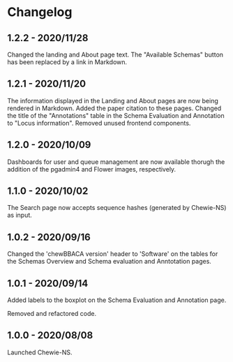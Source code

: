 # Changelog

## 1.2.2 - 2020/11/28

Changed the landing and About page text. The "Available Schemas" button has been replaced by a link in Markdown.

## 1.2.1 - 2020/11/20

The information displayed in the Landing and About pages are now being rendered in Markdown. Added the paper citation to these pages.
Changed the title of the "Annotations" table in the Schema Evaluation and Annotation to "Locus information".
Removed unused frontend components.

## 1.2.0 - 2020/10/09

Dashboards for user and queue management are now available thorugh the addition of the pgadmin4 and Flower images, respectively.

## 1.1.0 - 2020/10/02

The Search page now accepts sequence hashes (generated by Chewie-NS) as input.

## 1.0.2 - 2020/09/16

Changed the 'chewBBACA version' header to 'Software' on the tables for the Schemas Overview and Schema evaluation and Anntotation pages.

## 1.0.1 - 2020/09/14

Added labels to the boxplot on the Schema Evaluation and Annotation page.

Removed and refactored code.

## 1.0.0 - 2020/08/08

Launched Chewie-NS.
